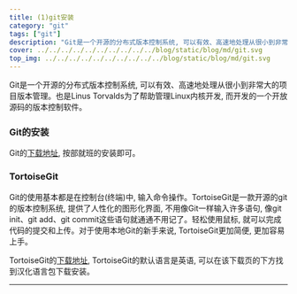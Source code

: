 ```yaml
---
title: (1)git安装
category: "git"
tags: ["git"]
description: "Git是一个开源的分布式版本控制系统, 可以有效、高速地处理从很小到非常大的项目版本管理。也是Linus Torvalds为了帮助管理Linux内核开发, 而开发的一个开放源码的版本控制软件。"
cover: ../../../../../../../../../../blog/static/blog/md/git.svg
top_img: ../../../../../../../../../../blog/static/blog/md/git.svg
---
```


Git是一个开源的分布式版本控制系统, 可以有效、高速地处理从很小到非常大的项目版本管理。也是Linus Torvalds为了帮助管理Linux内核开发, 而开发的一个开放源码的版本控制软件。

### Git的安装

Git的[下载地址](https://git-scm.com/), 按部就班的安装即可。

### TortoiseGit

Git的使用基本都是在控制台(终端)中, 输入命令操作。TortoiseGit是一款开源的git的版本控制系统, 提供了人性化的图形化界面, 不用像Git一样输入许多语句, 像git init、git add、git commit这些语句就通通不用记了。轻松使用鼠标, 就可以完成代码的提交和上传。对于使用本地Git的新手来说, TortoiseGit更加简便, 更加容易上手。

TortoiseGit的[下载地址](https://tortoisegit.org/download/), TortoiseGit的默认语言是英语, 可以在该下载页的下方找到汉化语言包下载安装。

***
